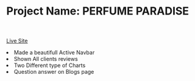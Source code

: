 # Project Name: PERFUME PARADISE <br></br>
[Live Site]()
 
 <li>Made a beautifull Active Navbar</li>
 <li>Shown All clients reviews</li>
 <li> Two Different type of Charts</li>
 <li>Question answer on Blogs page</li>